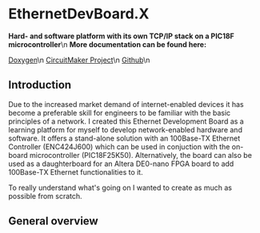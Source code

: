 # EthernetDevBoard.X

**Hard- and software platform with its own TCP/IP stack on a PIC18F microcontroller**\n
**More documentation can be found here:**

[Doxygen](https://stgloorious.github.io/EthernetDevBoard.X/)\n
[CircuitMaker Project](https://circuitmaker.com/Projects/Details/Stefan-Gloor/Ethernet-Development-Board)\n
[Github](https://github.com/stgloorious/EthernetDevBoard.x)\n

## Introduction

Due to the increased market demand of internet-enabled devices it
has become a preferable skill for engineers to be familiar with the basic
principles of a network. I created this Ethernet Development Board
as a learning platform for myself to develop network-enabled hardware
and software. It offers a stand-alone solution with an 100Base-TX Ethernet Controller (ENC424J600) 
which can be used in conjuction with the on-board microcontroller (PIC18F25K50). 
Alternatively, the board can also be used as a daughterboard for an Altera DE0-nano FPGA board 
to add 100Base-TX Ethernet functionalities to it.

To really understand what's going on I wanted to create as much as possible from scratch.

## General overview
[](https://github.com/stgloorious/EthernetDevBoard.X/tree/master/docs/images/basic_overview.svg)


